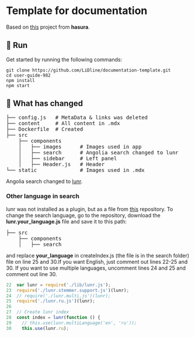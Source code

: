 # Template for documentation

Based on [this](https://github.com/hasura/gatsby-gitbook-starter) project from **hasura**.

## 🚀 Run

Get started by running the following commands:

```
git clone https://github.com/LiDline/documentation-template.git
cd user-guide-982
npm install
npm start
```

## 🔧 What has changed

<pre>
├── config.js   # MetaData & links was deleted
├── content     # All content in .mdx
├── Dockerfile  # Created
├── src
    ├── components
    │   ├── images      # Images used in app
    │   ├── search      # Angolia search changed to lunr
    │   ├── sidebar     # Left panel 
    │   ├── Header.js   # Header
└── static              # Images used in .mdx 
</pre>

Angolia search changed to [lunr](https://lunrjs.com/guides/getting_started.html).

### Other language in search

lunr was not installed as a plugin, but as a file from [this](https://github.com/weixsong/lunr-languages/tree/master) repository. To change the search language, go to the repository, download the **lunr.your_language.js** file and save it to this path:

<pre>├── src
    ├── components
    │   ├── search
</pre>

and replace **your_language** in createIndex.js (the file is in the search folder) file on line 25 and 30.If you want English, just comment out lines 22-25 and 30. If you want to use multiple languages, uncomment lines 24 and 25 and comment out line 30.

```js
22  var lunr = require('./lib/lunr.js');
23  require('./lunr.stemmer.support.js')(lunr);
24  // require('./lunr.multi.js')(lunr);
25  require('./lunr.ru.js')(lunr);
26
27  // Create lunr index
28  const index = lunr(function () {
29    // this.use(lunr.multiLanguage('en', 'ru'));
30    this.use(lunr.ru);
```   